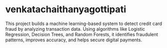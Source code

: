 # venkatachaithanyagottipati
This project builds a machine learning-based system to detect credit card fraud by analyzing transaction data. Using algorithms like Logistic Regression, Decision Trees, and Random Forests, it identifies fraudulent patterns, improves accuracy, and helps secure digital payments.
